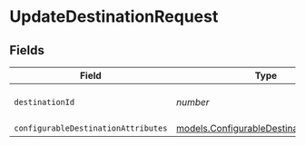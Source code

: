 # UpdateDestinationRequest


## Fields

| Field                                                                                      | Type                                                                                       | Required                                                                                   | Description                                                                                |
| ------------------------------------------------------------------------------------------ | ------------------------------------------------------------------------------------------ | ------------------------------------------------------------------------------------------ | ------------------------------------------------------------------------------------------ |
| `destinationId`                                                                            | *number*                                                                                   | :heavy_check_mark:                                                                         | ID of the destination to update                                                            |
| `configurableDestinationAttributes`                                                        | [models.ConfigurableDestinationAttributes](../models/configurabledestinationattributes.md) | :heavy_minus_sign:                                                                         | N/A                                                                                        |